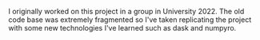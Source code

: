 I originally worked on this project in a group in University 2022. The old code base was extremely fragmented so I've taken replicating the project with some new technologies I've learned such as dask and numpyro.
